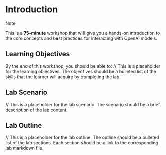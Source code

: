 # Introduction

> [!NOTE]
>This is a **75-minute** workshop that will give you a hands-on introduction to the core concepts and best practices for interacting with OpenAI models.

## Learning Objectives

By the end of this workshop, you should be able to:
// This is a placeholder for the learning objectives. The objectives should be a bulleted list of the skills that the learner will acquire by completing the lab.
## Lab Scenario
// This is a placeholder for the lab scenario. The scenario should be a brief description of the lab content.
## Lab Outline
// This is a placeholder for the lab outline. The outline should be a bulleted list of the lab sections. Each section should be a link to the corresponding lab markdown file.
